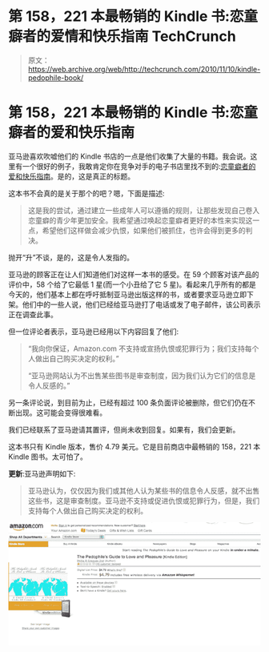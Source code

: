 # 第 158，221 本最畅销的 Kindle 书:恋童癖者的爱情和快乐指南 TechCrunch

> 原文：<https://web.archive.org/web/http://techcrunch.com/2010/11/10/kindle-pedophile-book/>

# 第 158，221 本最畅销的 Kindle 书:恋童癖者的爱和快乐指南

亚马逊喜欢吹嘘他们的 Kindle 书店的一点是他们收集了大量的书籍。我会说。这里有一个很好的例子，我敢肯定你在竞争对手的电子书店里找不到的:[恋童癖者的爱和快乐指南](https://web.archive.org/web/20230216141426/http://www.amazon.com/Pedophiles-Guide-Love-Pleasure-ebook/dp/B0049U4CF6/ref=cm_cr_pr_product_top)。是的，这是真正的标题。

这本书不会真的是关于那个的吧？嗯，下面是描述:

> 这是我的尝试，通过建立一些成年人可以遵循的规则，让那些发现自己卷入恋童癖的青少年更加安全。我希望通过唤起恋童癖者更好的本性来实现这一点，希望他们这样做会减少仇恨，如果他们被抓住，也许会得到更多的判决。

抛开“升”不谈，是的，这是令人发指的。

亚马逊的顾客正在让人们知道他们对这样一本书的感受。在 59 个顾客对该产品的评价中，58 个给了它最低 1 星(而一个小丑给了它 5 星)。看起来几乎所有的都是今天的，他们基本上都在呼吁抵制亚马逊出版这样的书，或者要求亚马逊立即下架。他们中的一些人说，他们已经给亚马逊打了电话或发了电子邮件，该公司表示正在调查此事。

但一位评论者表示，亚马逊已经用以下内容回复了他们:

> “我向你保证，Amazon.com 不支持或宣扬仇恨或犯罪行为；我们支持每个人做出自己购买决定的权利。”
> 
> “亚马逊网站认为不出售某些图书是审查制度，因为我们认为它们的信息是令人反感的。”

另一条评论说，到目前为止，已经有超过 100 条负面评论被删除，但它们仍在不断出现。这可能会变得很难看。

我们已经联系了亚马逊请其置评，但尚未收到回复。如果有，我们会更新。

这本书只有 Kindle 版本，售价 4.79 美元。它是目前商店中最畅销的 158，221 本 Kindle 图书。太可怕了。

**更新**:亚马逊声明如下:

> 亚马逊认为，仅仅因为我们或其他人认为某些书的信息令人反感，就不出售这些书，这是审查制度。亚马逊不支持或促进仇恨或犯罪行为，但是，我们支持每个人做出自己购买决定的权利。

![](img/20f33b0f0ac1c2140b925d4be70d7465.png "a")